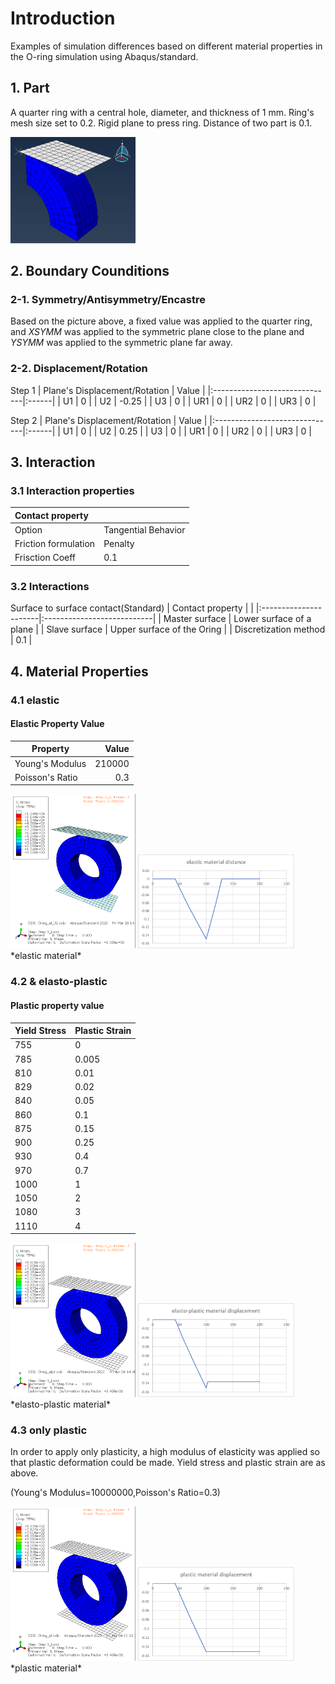 # Introduction
Examples of simulation differences based on different material properties in the O-ring simulation using Abaqus/standard.

## 1. Part
A quarter ring with a central hole, diameter, and thickness of 1 mm. Ring's mesh size set to 0.2. 
Rigid plane to press ring. Distance of two part is 0.1.

<img src="image/Ex01_Oring/Oring_part.png" alt="part drawing" width="200"/>

## 2. Boundary Counditions
### 2-1. Symmetry/Antisymmetry/Encastre
Based on the picture above, a fixed value was applied to the quarter ring, and *XSYMM* was applied to the symmetric plane close to the plane and *YSYMM* was applied to the symmetric plane far away.
### 2-2. Displacement/Rotation
Step 1
| Plane's Displacement/Rotation | Value |
|:------------------------------|:------|
| U1                            |   0   |
| U2                            | -0.25 |
| U3                            |   0   |
| UR1                           |   0   |
| UR2                           |   0   |
| UR3                           |   0   |

Step 2
| Plane's Displacement/Rotation | Value |
|:------------------------------|:------|
| U1                            |   0   |
| U2                            | 0.25  |
| U3                            |   0   |
| UR1                           |   0   |
| UR2                           |   0   |
| UR3                           |   0   |

## 3. Interaction
### 3.1 Interaction properties

| Contact property     |                     |
|:---------------------|:--------------------|
| Option               | Tangential Behavior |
| Friction formulation | Penalty             |
| Frisction Coeff      | 0.1                 |

### 3.2 Interactions
Surface to surface contact(Standard)
| Contact property      |                            |
|:----------------------|:---------------------------|
| Master surface        | Lower surface of a plane   |
| Slave surface         | Upper surface of the Oring |
| Discretization method | 0.1                        |

## 4. Material Properties
### 4.1 elastic

#### Elastic Property Value

| Property         | Value   |
|------------------|--------:|
| Young's Modulus  | 210000  |
| Poisson's Ratio  | 0.3     |


<img src="image/Ex01_Oring/Oring_el.gif" alt ="drawing" width="200">
<img src="image/Ex01_Oring/elastic_material_graph.png" alt = "drawing" width = "250"> 
*elastic material*


### 4.2 & elasto-plastic

#### Plastic property value

| Yield Stress | Plastic Strain |
|:-------------|:---------------|
| 755          | 0              |
| 785          | 0.005          |
| 810          | 0.01           |
| 829          | 0.02           |
| 840          | 0.05           |
| 860          | 0.1            |
| 875          | 0.15           |
| 900          | 0.25           |
| 930          | 0.4            |
| 970          | 0.7            |
| 1000         | 1              |
| 1050         | 2              |
| 1080         | 3              |
| 1110         | 4              |

<img src="image/Ex01_Oring/Oring_elpl.gif" alt ="drawing" width="200">
<img src="image/Ex01_Oring/elasto_plastic_material_graph.png" alt = "drawing" width = "250"> 
*elasto-plastic material*



### 4.3 only plastic
In order to apply only plasticity, a high modulus of elasticity was applied so that plastic deformation could be made. Yield stress and plastic strain are as above.

(Young's Modulus=10000000,Poisson's Ratio=0.3)


<img src="image/Ex01_Oring/Oring_pl.gif" alt ="drawing" width="200">
<img src="image/Ex01_Oring/plastic_material_graph.png" alt = "drawing" width = "250"> 
*plastic material*

